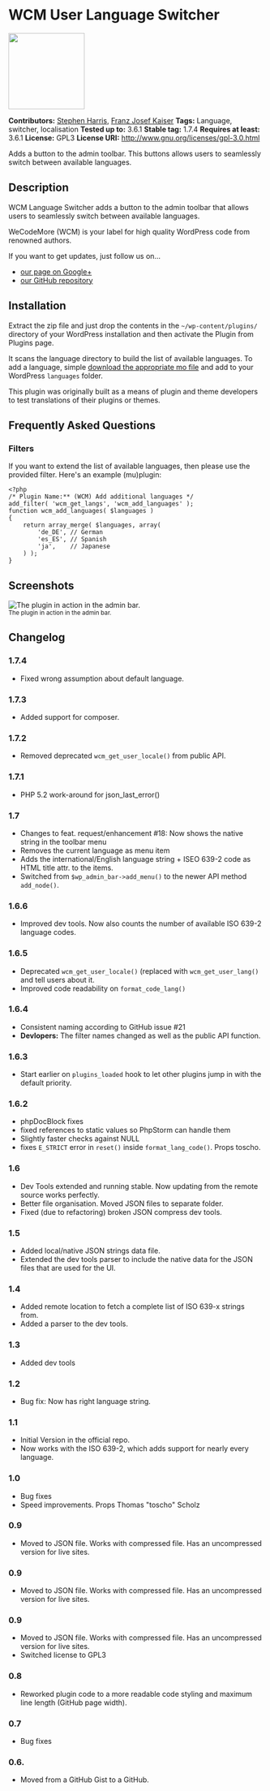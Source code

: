 # WCM User Language Switcher #

<img width="150" height="150" src="https://raw.github.com/wecodemore/wcm_lang_switch/master/assets/logo.png" />

**Contributors:** [Stephen Harris](https://github.com/stephenharris), [Franz Josef Kaiser](https://github.com/franz-josef-kaiser)
**Tags:** Language, switcher, localisation
**Tested up to:** 3.6.1
**Stable tag:** 1.7.4
**Requires at least:** 3.6.1
**License:** GPL3
**License URI:** http://www.gnu.org/licenses/gpl-3.0.html

Adds a button to the admin toolbar. This buttons allows users to seamlessly switch between available languages.

## Description ##

WCM Language Switcher adds a button to the admin toolbar that allows users to seamlessly switch between available languages.

WeCodeMore (WCM) is your label for high quality WordPress code from renowned authors.

If you want to get updates, just follow us on…

 * [our page on Google+](https://plus.google.com/b/109907580576615571040/109907580576615571040/posts)
 * [our GitHub repository](https://github.com/wecodemore)

## Installation ##

Extract the zip file and just drop the contents in the `~/wp-content/plugins/` directory of your WordPress installation and then activate the Plugin from Plugins page.

It scans the language directory to build the list of available languages. To add a language, simple [download the appropriate mo file](http://codex.wordpress.org/WordPress_in_Your_Language) and add to your WordPress `languages` folder.

This plugin was originally built as a means of plugin and theme developers to test translations of their plugins or themes.

## Frequently Asked Questions ##

### Filters ###

If you want to extend the list of available languages, then please use the provided filter. Here's an example (mu)plugin:

    <?php
    /* Plugin Name:** (WCM) Add additional languages */
    add_filter( 'wcm_get_langs', 'wcm_add_languages' );
    function wcm_add_languages( $languages )
    {
    	return array_merge( $languages, array(
    		'de_DE', // German
    		'es_ES', // Spanish
    		'ja',    // Japanese
    	) );
    }

## Screenshots ##

<img src="https://raw.github.com/wecodemore/wcm_lang_switch/master/screenshot-1.png" alt="The plugin in action in the admin bar." />
<br />
<sup>The plugin in action in the admin bar.</sup>

## Changelog ##


### 1.7.4 ###

* Fixed wrong assumption about default language.

### 1.7.3 ###

* Added support for composer.

### 1.7.2 ###

* Removed deprecated <code>wcm_get_user_locale()</code> from public API.

### 1.7.1 ###

* PHP 5.2 work-around for json_last_error()

### 1.7 ###

* Changes to feat. request/enhancement #18: Now shows the native string in the toolbar menu
* Removes the current language as menu item
* Adds the international/English language string + ISEO 639-2 code as HTML title attr. to the items.
* Switched from <code>$wp_admin_bar->add_menu()</code> to the newer API method <code>add_node()</code>.

### 1.6.6 ###

* Improved dev tools. Now also counts the number of available ISO 639-2 language codes.

### 1.6.5 ###

* Deprecated <code>wcm_get_user_locale()</code> (replaced with <code>wcm_get_user_lang()</code> and tell users about it.
* Improved code readability on <code>format_code_lang()</code>

### 1.6.4 ###

* Consistent naming according to GitHub issue #21
* <strong>Devlopers:</strong> The filter names changed as well as the public API function.

### 1.6.3 ###

* Start earlier on <code>plugins_loaded</code> hook to let other plugins jump in with the default priority.

### 1.6.2 ###

* phpDocBlock fixes
* fixed references to static values so PhpStorm can handle them
* Slightly faster checks against NULL
* fixes <code>E_STRICT</code> error in <code>reset()</code> inside <code>format_lang_code()</code>. Props toscho.

### 1.6 ###

* Dev Tools extended and running stable. Now updating from the remote source works perfectly.
* Better file organisation. Moved JSON files to separate folder.
* Fixed (due to refactoring) broken JSON compress dev tools.

### 1.5 ###

* Added local/native JSON strings data file.
* Extended the dev tools parser to include the native data for the JSON files that are used for the UI.

### 1.4 ###

* Added remote location to fetch a complete list of ISO 639-x strings from.
* Added a parser to the dev tools.

### 1.3 ###

* Added dev tools

### 1.2 ###

* Bug fix: Now has right language string.

### 1.1 ###

* Initial Version in the official repo.
* Now works with the ISO 639-2, which adds support for nearly every language.

### 1.0 ###

* Bug fixes
* Speed improvements. Props Thomas "toscho" Scholz

### 0.9 ###

* Moved to JSON file. Works with compressed file. Has an uncompressed version for live sites.

### 0.9 ###

* Moved to JSON file. Works with compressed file. Has an uncompressed version for live sites.

### 0.9 ###

* Moved to JSON file. Works with compressed file. Has an uncompressed version for live sites.
* Switched license to GPL3

### 0.8 ###

* Reworked plugin code to a more readable code styling and maximum line length (GitHub page width).

### 0.7 ###

* Bug fixes

### 0.6. ###

* Moved from a GitHub Gist to a GitHub.

